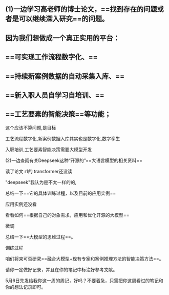 ## (1)一边学习高老师的博士论文，==找到存在的问题或者是可以继续深入研究==的问题。





## 因为我们想做成一个真正实用的平台：

## ==可实现工作流程数字化、==

## ==持续新案例数据的自动采集入库、==



## ==新入职人员自学习自培训、==

## ==工艺要素的智能决策==等功能；



这个应该不算问题,是目标

工艺流程数字化,新案例数据入库其实也是数字化,数字孪生

入职培训,工艺要素智能决策需要大模型开发



(2)一边查阅有关Deepseek这种“开源的”==大语言模型的相关资料==

读了论文 r1的 transformer还没读

"deepseek"我认为是不太一样的的,



总结一下==它的具体训练过程，以及目前的应用实例==

应用实例还没看

看看如何==根据自己的对象需求，应用和优化开源的大模型==

微调

总结一下==大模型的思维过程==。

训练过程





咱们将来可否研究==融合大模型+现有专家和案例推理方法的智能决策方法==。





请你一定做好记录，并且在你的笔记中标注好参考文献。

5月6日先发给我你这一周的周记，好吗？不要着急，只需把你这周看过的笔记和你的想法记录即可。

